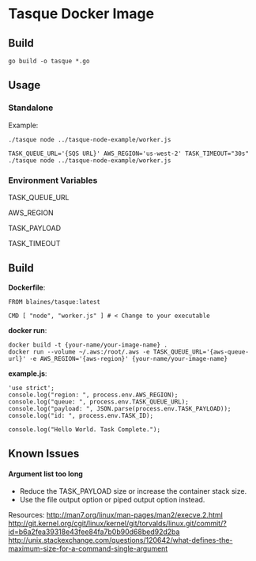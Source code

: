 # Tasque Docker Image

## Build

```
go build -o tasque *.go
```

## Usage

### Standalone

Example:
```
./tasque node ../tasque-node-example/worker.js
```

```
TASK_QUEUE_URL='{SQS URL}' AWS_REGION='us-west-2' TASK_TIMEOUT="30s" ./tasque node ../tasque-node-example/worker.js
```

### Environment Variables

TASK_QUEUE_URL

AWS_REGION

TASK_PAYLOAD

TASK_TIMEOUT

## Build

__Dockerfile__:
```
FROM blaines/tasque:latest

CMD [ "node", "worker.js" ] # < Change to your executable
```

__docker run__:
```
docker build -t {your-name/your-image-name} .
docker run --volume ~/.aws:/root/.aws -e TASK_QUEUE_URL='{aws-queue-url}' -e AWS_REGION='{aws-region}' {your-name/your-image-name}
```

__example.js__:
```
'use strict';
console.log("region: ", process.env.AWS_REGION);
console.log("queue: ", process.env.TASK_QUEUE_URL);
console.log("payload: ", JSON.parse(process.env.TASK_PAYLOAD));
console.log("id: ", process.env.TASK_ID);

console.log("Hello World. Task Complete.");
```

## Known Issues

#### Argument list too long
- Reduce the TASK_PAYLOAD size or increase the container stack size.
- Use the file output option or piped output option instead.

Resources:
http://man7.org/linux/man-pages/man2/execve.2.html
http://git.kernel.org/cgit/linux/kernel/git/torvalds/linux.git/commit/?id=b6a2fea39318e43fee84fa7b0b90d68bed92d2ba
http://unix.stackexchange.com/questions/120642/what-defines-the-maximum-size-for-a-command-single-argument
